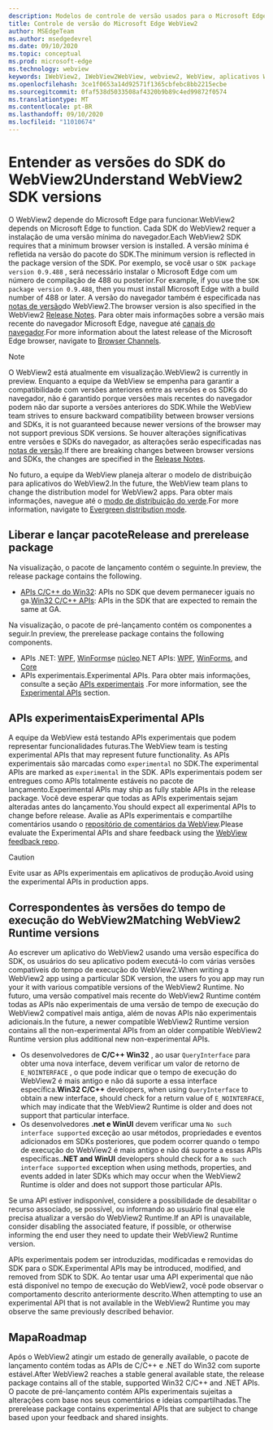 ```yaml
---
description: Modelos de controle de versão usados para o Microsoft Edge WebView2
title: Controle de versão do Microsoft Edge WebView2
author: MSEdgeTeam
ms.author: msedgedevrel
ms.date: 09/10/2020
ms.topic: conceptual
ms.prod: microsoft-edge
ms.technology: webview
keywords: IWebView2, IWebView2WebView, webview2, WebView, aplicativos WPF, WPF, Edge, ICoreWebView2, ICoreWebView2Host, controle do navegador, HTML Edge
ms.openlocfilehash: 3ce1f0653a14d92571f1365cbfebc8bb2215ecbe
ms.sourcegitcommit: 0faf538d5033508af4320b9b89c4ed99872f0574
ms.translationtype: MT
ms.contentlocale: pt-BR
ms.lasthandoff: 09/10/2020
ms.locfileid: "11010674"
---
```

# <span data-ttu-id="f7d77-104">Entender as versões do SDK do WebView2</span><span class="sxs-lookup"><span data-stu-id="f7d77-104">Understand WebView2 SDK versions</span></span>  

<span data-ttu-id="f7d77-105">O WebView2 depende do Microsoft Edge para funcionar.</span><span class="sxs-lookup"><span data-stu-id="f7d77-105">WebView2 depends on Microsoft Edge to function.</span></span>  <span data-ttu-id="f7d77-106">Cada SDK do WebView2 requer a instalação de uma versão mínima do navegador.</span><span class="sxs-lookup"><span data-stu-id="f7d77-106">Each WebView2 SDK requires that a minimum browser version is installed.</span></span>  <span data-ttu-id="f7d77-107">A versão mínima é refletida na versão do pacote do SDK.</span><span class="sxs-lookup"><span data-stu-id="f7d77-107">The minimum version is reflected in the package version of the SDK.</span></span>  <span data-ttu-id="f7d77-108">Por exemplo, se você usar o `SDK package version 0.9.488` , será necessário instalar o Microsoft Edge com um número de compilação de 488 ou posterior.</span><span class="sxs-lookup"><span data-stu-id="f7d77-108">For example, if you use the `SDK package version 0.9.488`, then you must install Microsoft Edge with a build number of 488 or later.</span></span>  <span data-ttu-id="f7d77-109">A versão do navegador também é especificada nas [notas de versão][Releasenotes]do WebView2.</span><span class="sxs-lookup"><span data-stu-id="f7d77-109">The browser version is also specified in the WebView2 [Release Notes][Releasenotes].</span></span>  <span data-ttu-id="f7d77-110">Para obter mais informações sobre a versão mais recente do navegador Microsoft Edge, navegue até [canais do navegador][DeployedgeChannels].</span><span class="sxs-lookup"><span data-stu-id="f7d77-110">For more information about the latest release of the Microsoft Edge browser, navigate to [Browser Channels][DeployedgeChannels].</span></span>  

> [!NOTE]
> <span data-ttu-id="f7d77-111">O WebView2 está atualmente em visualização.</span><span class="sxs-lookup"><span data-stu-id="f7d77-111">WebView2 is currently in preview.</span></span>  <span data-ttu-id="f7d77-112">Enquanto a equipe da WebView se empenha para garantir a compatibilidade com versões anteriores entre as versões e os SDKs do navegador, não é garantido porque versões mais recentes do navegador podem não dar suporte a versões anteriores do SDK.</span><span class="sxs-lookup"><span data-stu-id="f7d77-112">While the WebView team strives to ensure backward compatibility between browser versions and SDKs, it is not guaranteed because newer versions of the browser may not support previous SDK versions.</span></span>  <span data-ttu-id="f7d77-113">Se houver alterações significativas entre versões e SDKs do navegador, as alterações serão especificadas nas [notas de versão][Releasenotes].</span><span class="sxs-lookup"><span data-stu-id="f7d77-113">If there are breaking changes between browser versions and SDKs, the changes are specified in the [Release Notes][Releasenotes].</span></span>  

<span data-ttu-id="f7d77-114">No futuro, a equipe da WebView planeja alterar o modelo de distribuição para aplicativos do WebView2.</span><span class="sxs-lookup"><span data-stu-id="f7d77-114">In the future, the WebView team plans to change the distribution model for WebView2 apps.</span></span>  <span data-ttu-id="f7d77-115">Para obter mais informações, navegue até o [modo de distribuição do verde][DistributionEvergreenMode].</span><span class="sxs-lookup"><span data-stu-id="f7d77-115">For more information, navigate to [Evergreen distribution mode][DistributionEvergreenMode].</span></span>  

## <span data-ttu-id="f7d77-116">Liberar e lançar pacote</span><span class="sxs-lookup"><span data-stu-id="f7d77-116">Release and prerelease package</span></span>  

<span data-ttu-id="f7d77-117">Na visualização, o pacote de lançamento contém o seguinte.</span><span class="sxs-lookup"><span data-stu-id="f7d77-117">In preview, the release package contains the following.</span></span>  

*   <span data-ttu-id="f7d77-118">[APIs C/C++ do Win32][ReferenceWin3209622]: APIs no SDK que devem permanecer iguais no ga.</span><span class="sxs-lookup"><span data-stu-id="f7d77-118">[Win32 C/C++ APIs][ReferenceWin3209622]: APIs in the SDK that are expected to remain the same at GA.</span></span>  

<span data-ttu-id="f7d77-119">Na visualização, o pacote de pré-lançamento contém os componentes a seguir.</span><span class="sxs-lookup"><span data-stu-id="f7d77-119">In preview, the prerelease package contains the following components.</span></span>  

*   <span data-ttu-id="f7d77-120">APIs .NET: [WPF][ReferenceWpf09515], [WinForms][ReferenceWinforms09515]e [núcleo][ReferenceDotnet09628]</span><span class="sxs-lookup"><span data-stu-id="f7d77-120">.NET APIs: [WPF][ReferenceWpf09515], [WinForms][ReferenceWinforms09515], and [Core][ReferenceDotnet09628]</span></span>  
*   <span data-ttu-id="f7d77-121">APIs experimentais.</span><span class="sxs-lookup"><span data-stu-id="f7d77-121">Experimental APIs.</span></span>  <span data-ttu-id="f7d77-122">Para obter mais informações, consulte a seção [APIs experimentais](#experimental-apis) .</span><span class="sxs-lookup"><span data-stu-id="f7d77-122">For more information, see the [Experimental APIs](#experimental-apis) section.</span></span>  

## <span data-ttu-id="f7d77-123">APIs experimentais</span><span class="sxs-lookup"><span data-stu-id="f7d77-123">Experimental APIs</span></span>  

<span data-ttu-id="f7d77-124">A equipe da WebView está testando APIs experimentais que podem representar funcionalidades futuras.</span><span class="sxs-lookup"><span data-stu-id="f7d77-124">The WebView team is testing experimental APIs that may represent future functionality.</span></span>  <span data-ttu-id="f7d77-125">As APIs experimentais são marcadas como `experimental` no SDK.</span><span class="sxs-lookup"><span data-stu-id="f7d77-125">The experimental APIs are marked as `experimental` in the SDK.</span></span>  <span data-ttu-id="f7d77-126">APIs experimentais podem ser entregues como APIs totalmente estáveis no pacote de lançamento.</span><span class="sxs-lookup"><span data-stu-id="f7d77-126">Experimental APIs may ship as fully stable APIs in the release package.</span></span>  <span data-ttu-id="f7d77-127">Você deve esperar que todas as APIs experimentais sejam alteradas antes do lançamento.</span><span class="sxs-lookup"><span data-stu-id="f7d77-127">You should expect all experimental APIs to change before release.</span></span>  <span data-ttu-id="f7d77-128">Avalie as APIs experimentais e compartilhe comentários usando o [repositório de comentários da WebView][GithubMicrosoftedgeWebviewfeedback].</span><span class="sxs-lookup"><span data-stu-id="f7d77-128">Please evaluate the Experimental APIs and share feedback using the [WebView feedback repo][GithubMicrosoftedgeWebviewfeedback].</span></span>  

> [!CAUTION]
> <span data-ttu-id="f7d77-129">Evite usar as APIs experimentais em aplicativos de produção.</span><span class="sxs-lookup"><span data-stu-id="f7d77-129">Avoid using the experimental APIs in production apps.</span></span>  

## <span data-ttu-id="f7d77-130">Correspondentes às versões do tempo de execução do WebView2</span><span class="sxs-lookup"><span data-stu-id="f7d77-130">Matching WebView2 Runtime versions</span></span>  

<span data-ttu-id="f7d77-131">Ao escrever um aplicativo do WebView2 usando uma versão específica do SDK, os usuários do seu aplicativo podem executá-lo com várias versões compatíveis do tempo de execução do WebView2.</span><span class="sxs-lookup"><span data-stu-id="f7d77-131">When writing a WebView2 app using a particular SDK version, the users fo you app may run your it with various compatible versions of the WebView2 Runtime.</span></span>  <span data-ttu-id="f7d77-132">No futuro, uma versão compatível mais recente do WebView2 Runtime contém todas as APIs não experimentais de uma versão de tempo de execução do WebView2 compatível mais antiga, além de novas APIs não experimentais adicionais.</span><span class="sxs-lookup"><span data-stu-id="f7d77-132">In the future, a newer compatible WebView2 Runtime version contains all the non-experimental APIs from an older compatible WebView2 Runtime version plus additional new non-experimental APIs.</span></span>  

*   <span data-ttu-id="f7d77-133">Os desenvolvedores de **C/C++ Win32** , ao usar `QueryInterface` para obter uma nova interface, devem verificar um valor de retorno de `E_NOINTERFACE` , o que pode indicar que o tempo de execução do WebView2 é mais antigo e não dá suporte a essa interface específica.</span><span class="sxs-lookup"><span data-stu-id="f7d77-133">**Win32 C/C++** developers, when using `QueryInterface` to obtain a new interface, should check for a return value of `E_NOINTERFACE`, which may indicate that the WebView2 Runtime is older and does not support that particular interface.</span></span>  
*   <span data-ttu-id="f7d77-134">Os desenvolvedores **.net e WinUI** devem verificar uma `No such interface supported` exceção ao usar métodos, propriedades e eventos adicionados em SDKs posteriores, que podem ocorrer quando o tempo de execução do WebView2 é mais antigo e não dá suporte a essas APIs específicas.</span><span class="sxs-lookup"><span data-stu-id="f7d77-134">**.NET and WinUI** developers should check for a `No such interface supported` exception when using methods, properties, and events added in later SDKs which may occur when the WebView2 Runtime is older and does not support those particular APIs.</span></span>  

<span data-ttu-id="f7d77-135">Se uma API estiver indisponível, considere a possibilidade de desabilitar o recurso associado, se possível, ou informando ao usuário final que ele precisa atualizar a versão do WebView2 Runtime.</span><span class="sxs-lookup"><span data-stu-id="f7d77-135">If an API is unavailable, consider disabling the associated feature, if possible, or otherwise informing the end user they need to update their WebView2 Runtime version.</span></span>  

<span data-ttu-id="f7d77-136">APIs experimentais podem ser introduzidas, modificadas e removidas do SDK para o SDK.</span><span class="sxs-lookup"><span data-stu-id="f7d77-136">Experimental APIs may be introduced, modified, and removed from SDK to SDK.</span></span>  <span data-ttu-id="f7d77-137">Ao tentar usar uma API experimental que não está disponível no tempo de execução do WebView2, você pode observar o comportamento descrito anteriormente descrito.</span><span class="sxs-lookup"><span data-stu-id="f7d77-137">When attempting to use an experimental API that is not available in the WebView2 Runtime you may observe the same previously described behavior.</span></span>  

## <span data-ttu-id="f7d77-138">Mapa</span><span class="sxs-lookup"><span data-stu-id="f7d77-138">Roadmap</span></span>  

<span data-ttu-id="f7d77-139">Após o WebView2 atingir um estado de generally available, o pacote de lançamento contém todas as APIs de C/C++ e .NET do Win32 com suporte estável.</span><span class="sxs-lookup"><span data-stu-id="f7d77-139">After WebView2 reaches a stable general available state, the release package contains all of the stable, supported Win32 C/C++ and .NET APIs.</span></span>  <span data-ttu-id="f7d77-140">O pacote de pré-lançamento contém APIs experimentais sujeitas a alterações com base nos seus comentários e ideias compartilhadas.</span><span class="sxs-lookup"><span data-stu-id="f7d77-140">The prerelease package contains experimental APIs that are subject to change based upon your feedback and shared insights.</span></span>  

<!--## Versioning  

After you have used a particular version of the SDK to build your app, your app may end up running with an older or newer version of installed browser binaries.  Until version 1.0.0.0 of WebView2 there may be breaking changes during updates that prevent your SDK from working with different versions of installed browser binaries.  After version 1.0.0.0, different versions of the SDK may work with different versions of the installed browser by using the following best practices.  

1.  To account for breaking changes to the API be sure to check for failure when requesting the DLL export `CreateCoreWebView2Environment` and when running `QueryInterface` on any `CoreWebView2` object.  A return value of `E_NOINTERFACE` indicates that the SDK is not compatible with the Microsoft Edge browser binaries.  
1.  Checking for failure from `QueryInterface` also accounts for cases where the SDK is newer than the version of the Microsoft Edge browser and your app attempts to use an interface of which the Microsoft Edge browser is unaware.  

1.  When an interface is unavailable, you may consider disabling the associated feature if possible, or otherwise informing your users to update their browsers.  -->  

<!--links -->

[DistributionEvergreenMode]: ./distribution.md#evergreen-distribution-mode "Modo de distribuição em verde-distribuição de aplicativos usando o WebView2 | Documentos da Microsoft"  
[ReferenceDotnet09628]: ../reference/dotnet/0-9-628-reference-webview2.md "Referência (WebView2) | Documentos da Microsoft"  
[ReferenceWinforms09515]: ../reference/winforms/0-9-515-reference-webview2.md "Referência (WebView2) | Documentos da Microsoft"  
[ReferenceWin3209622]: ../reference/win32/0-9-622-reference-webview2.md "Referência (WebView2) | Documentos da Microsoft"  
[ReferenceWpf09515]: ../reference/wpf/0-9-515-reference-webview2.md "Referência (WebView2) | Documentos da Microsoft"  
[Releasenotes]: ../releasenotes.md "Notas de versão do WebView2 SDK | Documentos da Microsoft"  

[DeployedgeChannels]: /deployedge/microsoft-edge-channels "Visão geral dos canais Microsoft Edge | Documentos da Microsoft"  

[GithubMicrosoftedgeWebviewfeedback]: https://github.com/MicrosoftEdge/WebViewFeedback "Feedback da WebView-MicrosoftEdge/WebViewFeedback | GitHub"  
